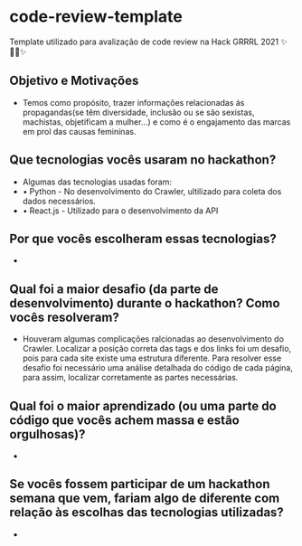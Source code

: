 # code-review-template
Template utilizado para avalização de code review na Hack GRRRL 2021 ✨👩‍💻✨

## Objetivo e Motivações
- Temos como propósito, trazer informações relacionadas ás propagandas(se têm diversidade, inclusão ou se são sexistas, machistas, objetificam a mulher...) e como é o engajamento das marcas em prol das causas femininas. 
## Que tecnologias vocês usaram no hackathon?
- Algumas das tecnologias usadas foram: 
-  • Python - No desenvolvimento do Crawler, ultilizado para coleta dos dados necessários.
-  • React.js  - Utilizado para o desenvolvimento da API

## Por que vocês escolheram essas tecnologias?
-

## Qual foi a maior desafio (da parte de desenvolvimento) durante o hackathon? Como vocês resolveram?
-  Houveram algumas complicações ralcionadas ao desenvolvimento do Crawler. Localizar a posição correta das tags e dos links foi um desafio, pois para cada site existe uma estrutura diferente. Para resolver esse desafio foi necessário uma análise detalhada do código de cada página, para assim, localizar corretamente as partes necessárias.

## Qual foi o maior aprendizado (ou uma parte do código que vocês achem massa e estão orgulhosas)?
-

## Se vocês fossem participar de um hackathon semana que vem, fariam algo de diferente com relação às escolhas das tecnologias utilizadas?
-
